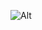 ![Alt](https://repobeats.axiom.co/api/embed/b57c5c6133a31688a90c3c97841889fa424330d7.svg "Repobeats analytics image")
